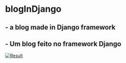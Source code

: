 # blogInDjango

## - a blog made in Django framework
## - Um blog feito no framework Django

[![Result](http://img.youtube.com/vi/YOUTUBE_VIDEO_ID_HERE/0.jpg)](https://youtu.be/b8vQFSm34Lc)
